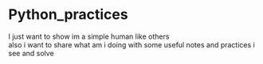 # Python_practices
I just want to show im a simple human like others <br />
also i want to share what am i doing with some useful notes and practices i see and solve
